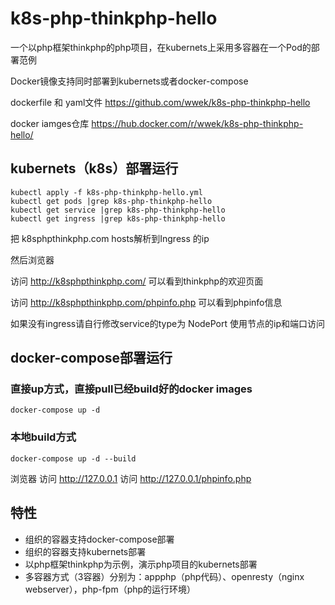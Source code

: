 # k8s-php-thinkphp-hello

一个以php框架thinkphp的php项目，在kubernets上采用多容器在一个Pod的部署范例

Docker镜像支持同时部署到kubernets或者docker-compose

dockerfile 和 yaml文件 https://github.com/wwek/k8s-php-thinkphp-hello

docker iamges仓库 https://hub.docker.com/r/wwek/k8s-php-thinkphp-hello/


## kubernets（k8s）部署运行
```
kubectl apply -f k8s-php-thinkphp-hello.yml
kubectl get pods |grep k8s-php-thinkphp-hello
kubectl get service |grep k8s-php-thinkphp-hello
kubectl get ingress |grep k8s-php-thinkphp-hello
```

把 k8sphpthinkphp.com hosts解析到Ingress 的ip

然后浏览器

访问  http://k8sphpthinkphp.com/ 可以看到thinkphp的欢迎页面

访问  http://k8sphpthinkphp.com/phpinfo.php 可以看到phpinfo信息

如果没有ingress请自行修改service的type为 NodePort 使用节点的ip和端口访问

## docker-compose部署运行

### 直接up方式，直接pull已经build好的docker images
```
docker-compose up -d
```

### 本地build方式
```
docker-compose up -d --build
```
浏览器
访问 http://127.0.0.1
访问 http://127.0.0.1/phpinfo.php


## 特性
* 组织的容器支持docker-compose部署
* 组织的容器支持kubernets部署
* 以php框架thinkphp为示例，演示php项目的kubernets部署
* 多容器方式（3容器）分别为：appphp（php代码）、openresty（nginx webserver），php-fpm（php的运行环境）
